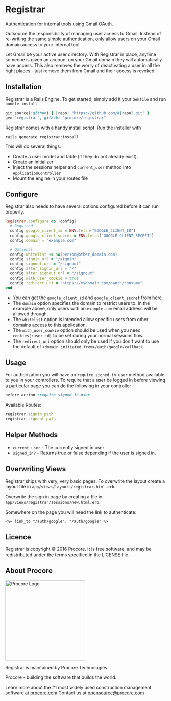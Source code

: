 
Registrar
=========

Authentication for internal tools using Gmail OAuth.

Outsource the responsibility of managing user access to Gmail. Instead of
re-writing the same simple authentication, only allow users on your Gmail
domain access to your internal tool.

Let Gmail be your active user directory. With Registrar in place, anytime
someone is given an account on your Gmail domain they will automatically have
access. This also removes the worry of deactivating a user in all the right
places - just remove them from Gmail and their access is revoked.

## Installation

Registrar is a Rails Engine. To get started, simply add it your `Gemfile` and
run `bundle install`

```ruby
git_source(:github) { |repo| "https://github.com/#{repo}.git" }
gem "registrar", github: "procore/registrar"
````

Registrar comes with a handy install script. Run the installer with

```
rails generate registrar:install
```

This will do several things:
* Create a user model and table (if they do not already exist).
* Create an initializer
* Inject the sessions helper and `current_user` method into `ApplicationController`
* Mount the engine in your routes file

## Configure
Registrar also needs to have several options configured before it can run
properly.

```ruby
Registrar.configure do |config|
  # Required
  config.google_client_id = ENV.fetch("GOOGLE_CLIENT_ID")
  config.google_client_secret = ENV.fetch("GOOGLE_CLIENT_SECRET")
  config.domain = "example.com"

  # Optional
  config.whitelist += %W(person@other_domain.com)
  config.signin_url = "/signin"
  config.signout_url = "/signout"
  config.after_signin_url = "/"
  config.after_signout_url = "/signout"
  config.with_user_cookie = true
  config.redirect_uri = "https://mydomain.com/oauth/consume"
end
```

* You can get the `google_client_id` and `google_client_secret` from
  [here](wiki/for/getting/google/secrets).
* The `domain` option specifies the domain to restrict users to. In the example
  above, only users with an `example.com` email address will be allowed
  through.
* The `whitelist` option is intended allow specific users from other domains
  access to this application.
* The `with_user_cookie` option should be used when you need `cookies[:user_id]`
  to be set during your normal sessions flow.
* The `redirect_uri` option should only be used if you don't want to use the
  default of `<domain initiated from>/auth/google/callback`

## Usage
For authorization you will have an `require_signed_in_user` method available to you in your
controllers. To require that a user be logged in before viewing a particular
page you can do the following in your controller

```ruby
before_action :require_signed_in_user
```

Available Routes:

```ruby
registrar.signin_path
registrar.signout_path
```

## Helper Methods
* `current_user` - The currently signed in user
* `signed_in?` - Returns true or false depending if the user is signed in.

## Overwriting Views

Registrar ships with very, very basic pages. To overwrite the layout create a
layout file in `app/views/layouts/registrar.html.erb`.

Overwrite the sign in page by creating a file in
`app/views/registrar/sessions/new.html.erb`.

Somewhere on the page you will need the link to authenticate:

```erb
<%= link_to "/auth/google", "/auth/google" %>
```

## Licence
Registrar is copyright © 2016 Procore. It is free software, and may be redistributed under the terms specified in the LICENSE file.

## About Procore

<img
  src="https://www.procore.com/images/procore_logo.png"
  alt="Procore Logo"
  width="250px"
/>

Registrar is maintained by Procore Technologies.

Procore - building the software that builds the world.

Learn more about the #1 most widely used construction management software at [procore.com](https://www.procore.com/)
Contact us at opensource@procore.com
